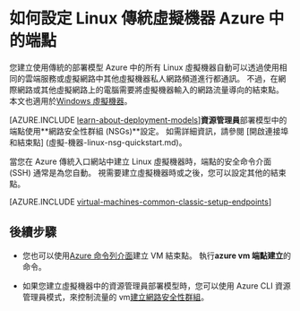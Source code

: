 <properties
    pageTitle="設定結束點，在 [傳統 Linux VM |Microsoft Azure"
    description="瞭解如何設定為允許與 Linux 虛擬機器通訊 Azure 中 Linux vm Azure 傳統入口網站中的端點"
    services="virtual-machines-linux"
    documentationCenter=""
    authors="cynthn"
    manager="timlt"
    editor=""
    tags="azure-service-management"/>

<tags
    ms.service="virtual-machines-linux"
    ms.workload="infrastructure-services"
    ms.tgt_pltfrm="vm-linux"
    ms.devlang="na"
    ms.topic="article"
    ms.date="07/13/2016"
    ms.author="cynthn"/>

# <a name="how-to-set-up-endpoints-on-a-linux-classic-virtual-machine-in-azure"></a>如何設定 Linux 傳統虛擬機器 Azure 中的端點

您建立使用傳統的部署模型 Azure 中的所有 Linux 虛擬機器自動可以透過使用相同的雲端服務或虛擬網路中其他虛擬機器私人網路頻道進行都通訊。 不過，在網際網路或其他虛擬網路上的電腦需要將虛擬機器輸入的網路流量導向的結束點。 本文也適用於[Windows 虛擬機器](virtual-machines-windows-classic-setup-endpoints.md)。

[AZURE.INCLUDE [learn-about-deployment-models](../../includes/learn-about-deployment-models-classic-include.md)]**資源管理員**部署模型中的端點使用**網路安全性群組 (NSGs)**設定。 如需詳細資訊，請參閱 [開啟連接埠和結束點] (虛擬-機器-linux-nsg-quickstart.md)。

當您在 Azure 傳統入口網站中建立 Linux 虛擬機器時，端點的安全命令介面 (SSH) 通常是為您自動。 視需要建立虛擬機器時或之後，您可以設定其他的結束點。
 

[AZURE.INCLUDE [virtual-machines-common-classic-setup-endpoints](../../includes/virtual-machines-common-classic-setup-endpoints.md)]

## <a name="next-steps"></a>後續步驟

* 您也可以使用[Azure 命令列介面](../virtual-machines-command-line-tools.md)建立 VM 結束點。 執行**azure vm 端點建立**的命令。

* 如果您建立虛擬機器中的資源管理員部署模型時，您可以使用 Azure CLI 資源管理員模式，來控制流量的 vm[建立網路安全性群組](../virtual-network/virtual-networks-create-nsg-arm-cli.md)。